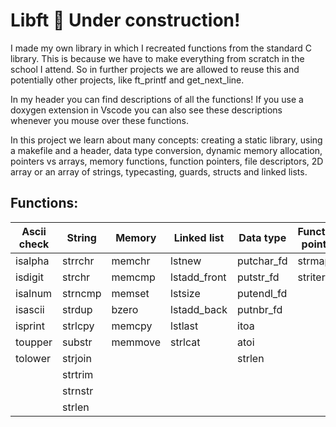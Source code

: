 # Libft 🔨 Under construction!

I made my own library in which I recreated functions from the standard C library. This is because we have to make everything from scratch in the school I attend. So in further projects we are allowed to reuse this and potentially other projects, like ft_printf and get_next_line. 

In my header you can find descriptions of all the functions!
If you use a doxygen extension in Vscode you can also see these descriptions whenever you mouse over these functions.

In this project we learn about many concepts: creating a static library, using a makefile and a header, data type conversion, dynamic memory allocation, pointers vs arrays, memory functions, function pointers, file descriptors, 2D array or an array of strings, typecasting, guards, structs and linked lists.

## Functions:
| Ascii check | String | Memory | Linked list | Data type | Function pointer| other |
| --- | --- | --- | --- | --- | --- |  --- |
| isalpha | strrchr | memchr |  lstnew | putchar_fd  | strmapi| split
| isdigit | strchr | memcmp  |  lstadd_front | putstr_fd | striteri| calloc
| isalnum | strncmp |  memset |  lstsize | putendl_fd | |
| isascii | strdup | bzero | lstadd_back | putnbr_fd | |
| isprint | strlcpy | memcpy  | lstlast | itoa | |
| toupper |  substr| memmove |  strlcat | atoi |
| tolower |  strjoin|  |  | strlen| |
|  | strtrim |  |  | | |
|  | strnstr |  |  | | |
|  | strlen |  |  | | |
